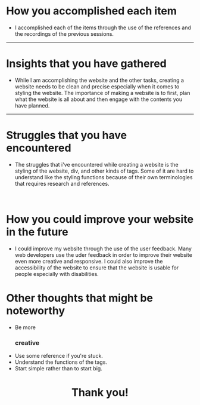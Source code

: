 # How you accomplished each item
- I accomplished each of the items through the use of the references and the recordings of the previous sessions. 

<hr>

# Insights that you have gathered
- While I am accomplishing the website and the other tasks, creating a website needs to be clean and precise especially when it comes to styling the website. The importance of making a website is to first, plan what the website is all about and then engage with the contents you have planned.

<hr>

# Struggles that you have encountered
- The struggles that i've encountered while creating a website is the styling of the website, div, and other kinds of tags. Some of it are hard to understand like the styling functions because of their own terminologies that requires research and references.

<br>

# How you could improve your website in the future
- I could improve my website through the use of the user feedback. Many web developers use the uder feedback in order to improve their website even more creative and responsive. I could also improve the accessibility of the website to ensure that the website is usable for people especially with disabilities.

# Other thoughts that might be noteworthy
- Be more <h3>creative</h3>
- Use some reference if you're stuck.
- Understand the functions of the tags.
- Start simple rather than to start big.


<h1 align="center">Thank you!</h1>